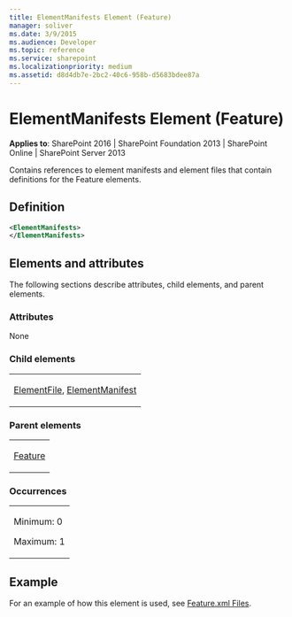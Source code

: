 ```yaml
---
title: ElementManifests Element (Feature)
manager: soliver
ms.date: 3/9/2015
ms.audience: Developer
ms.topic: reference
ms.service: sharepoint
ms.localizationpriority: medium
ms.assetid: d8d4db7e-2bc2-40c6-958b-d5683bdee87a
---
```


# ElementManifests Element (Feature)

**Applies to**: SharePoint 2016 | SharePoint Foundation 2013 | SharePoint Online | SharePoint Server 2013

Contains references to element manifests and element files that contain definitions for the Feature elements.

## Definition

```XML
<ElementManifests>
</ElementManifests>
```

## Elements and attributes

The following sections describe attributes, child elements, and parent elements.

### Attributes

None

### Child elements

<table>
<colgroup>
<col width="100%" />
</colgroup>
<tbody>
<tr class="odd">
<td align="left"><p><a href="elementfile-element-feature.md">ElementFile</a>, <a href="elementmanifest-element-feature.md">ElementManifest</a></p></td>
</tr>
</tbody>
</table>

### Parent elements

<table>
<colgroup>
<col width="100%" />
</colgroup>
<tbody>
<tr class="odd">
<td align="left"><p><a href="feature-element-feature.md">Feature</a></p></td>
</tr>
</tbody>
</table>

### Occurrences

<table>
<colgroup>
<col width="100%" />
</colgroup>
<tbody>
<tr class="odd">
<td align="left"><p>Minimum: 0</p>
<p>Maximum: 1</p></td>
</tr>
</tbody>
</table>

## Example

For an example of how this element is used, see [Feature.xml Files](feature-xml-files.md).








